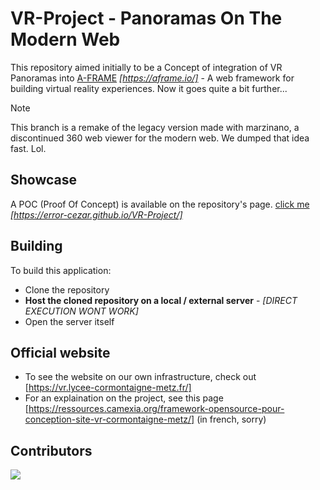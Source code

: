 # VR-Project - Panoramas On The Modern Web

This repository aimed initially to be a Concept of integration of VR Panoramas into [A-FRAME](https://aframe.io/) *[https://aframe.io/]* - A web framework for building virtual reality experiences. Now it goes quite a bit further...

> [!NOTE]  
> This branch is a remake of the legacy version made with marzinano, a discontinued 360 web viewer for the modern web. We dumped that idea fast. Lol.

## Showcase
A POC (Proof Of Concept) is available on the repository's page. [click me](https://error-cezar.github.io/VR-Project/) *[https://error-cezar.github.io/VR-Project/]*

## Building
To build this application:
- Clone the repository
- **Host the cloned repository on a local / external server** - *[DIRECT EXECUTION WONT WORK]*
- Open the server itself

## Official website
- To see the website on our own infrastructure, check out [https://vr.lycee-cormontaigne-metz.fr/]
- For an explaination on the project, see this page [https://ressources.camexia.org/framework-opensource-pour-conception-site-vr-cormontaigne-metz/] (in french, sorry)


## Contributors
[![](https://contrib.rocks/image?repo=Error-Cezar/VR-Project)](https://github.com/Error-Cezar/VR-Project/graphs/contributors)
